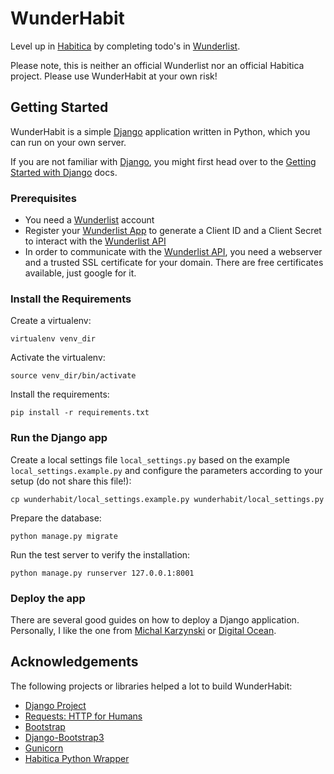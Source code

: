 # WunderHabit
Level up in [Habitica](https://habitica.com) by completing todo's in [Wunderlist](https://wunderlist.com).

Please note, this is neither an official Wunderlist nor an official Habitica project. Please use WunderHabit at your own risk!

## Getting Started
WunderHabit is a simple [Django](https://djangoproject.com) application written in Python, which you can run on your own server.

If you are not familiar with [Django](https://djangoproject.com), you might first head over to the [Getting Started with Django](https://www.djangoproject.com/start/) docs.


### Prerequisites
* You need a [Wunderlist](https://wunderlist.com) account
* Register your [Wunderlist App](https://developer.wunderlist.com/apps) to generate a Client ID and a Client Secret to interact with the [Wunderlist API](https://developer.wunderlist.com/documentation)
* In order to communicate with the [Wunderlist API](https://developer.wunderlist.com/documentation), you need a webserver and a trusted SSL certificate for your domain. There are free certificates available, just google for it.

### Install the Requirements

Create a virtualenv:
```
virtualenv venv_dir
```

Activate the virtualenv:
```
source venv_dir/bin/activate
```

Install the requirements:
```
pip install -r requirements.txt
```

### Run the Django app

Create a local settings file ``local_settings.py`` based on the example ``local_settings.example.py`` and configure the parameters according to your setup (do not share this file!):
```
cp wunderhabit/local_settings.example.py wunderhabit/local_settings.py
```

Prepare the database:
```
python manage.py migrate
```

Run the test server to verify the installation:
```
python manage.py runserver 127.0.0.1:8001
```

### Deploy the app
There are several good guides on how to deploy a Django application. Personally, I like the one from [Michal Karzynski](http://michal.karzynski.pl/blog/2013/06/09/django-nginx-gunicorn-virtualenv-supervisor/) or [Digital Ocean](https://www.digitalocean.com/community/tutorials/how-to-set-up-django-with-postgres-nginx-and-gunicorn-on-ubuntu-14-04).


## Acknowledgements
The following projects or libraries helped a lot to build WunderHabit:
* [Django Project](https://www.djangoproject.com/)
* [Requests: HTTP for Humans](http://docs.python-requests.org/en/latest/)
* [Bootstrap](http://getbootstrap.com/)
* [Django-Bootstrap3](https://github.com/dyve/django-bootstrap3)
* [Gunicorn](http://gunicorn.org/)
* [Habitica Python Wrapper](https://github.com/philadams/habitica)
